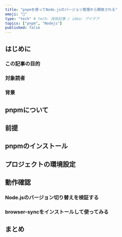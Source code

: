 ```yaml
---
title: "pnpmを使ってNode.jsのバージョン管理から開放される"
emoji: "🍣"
type: "tech" # tech: 技術記事 / idea: アイデア
topics: ["pnpm", "Nodejs"]
published: false
---
```


## はじめに

### この記事の目的

### 対象読者

### 背景

## pnpmについて

## 前提

## pnpmのインストール

## プロジェクトの環境設定

## 動作確認

### Node.jsのバージョン切り替えを検証する

### browser-syncをインストールして使ってみる

## まとめ